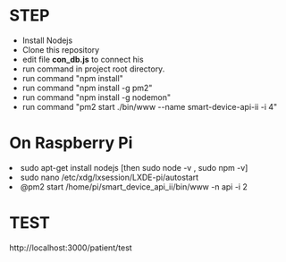 <h1>STEP</h1>
<ul>
<li> Install Nodejs</li>
<li> Clone this repository</li>
<li> edit file <b>con_db.js</b> to connect his</li>
<li> run command in project root directory. </li>
<li> run command  "npm install"
<li> run command  "npm install -g pm2"</li>
<li> run command  "npm install -g nodemon"</li>
<li> run command  "pm2 start ./bin/www --name smart-device-api-ii -i 4"
</ul>
<h1>On Raspberry Pi</h2>
<li>sudo apt-get install nodejs [then sudo node -v , sudo npm -v]</li>
<li>sudo nano /etc/xdg/lxsession/LXDE-pi/autostart</li>
<li>@pm2 start /home/pi/smart_device_api_ii/bin/www -n api -i 2</li>
<h1>TEST</h1>
http://localhost:3000/patient/test